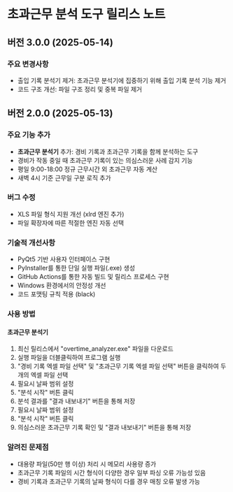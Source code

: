 # 초과근무 분석 도구 릴리스 노트

## 버전 3.0.0 (2025-05-14)

### 주요 변경사항

- 출입 기록 분석기 제거: 초과근무 분석기에 집중하기 위해 출입 기록 분석 기능 제거
- 코드 구조 개선: 파일 구조 정리 및 중복 파일 제거

## 버전 2.0.0 (2025-05-13)

### 주요 기능 추가

- **초과근무 분석기** 추가: 경비 기록과 초과근무 기록을 함께 분석하는 도구
- 경비가 작동 중일 때 초과근무 기록이 있는 의심스러운 사례 감지 기능
- 평일 9:00-18:00 정규 근무시간 외 초과근무 자동 계산
- 새벽 4시 기준 근무일 구분 로직 추가

### 버그 수정

- XLS 파일 형식 지원 개선 (xlrd 엔진 추가)
- 파일 확장자에 따른 적절한 엔진 자동 선택

### 기술적 개선사항

- PyQt5 기반 사용자 인터페이스 구현
- PyInstaller를 통한 단일 실행 파일(.exe) 생성
- GitHub Actions를 통한 자동 빌드 및 릴리스 프로세스 구현
- Windows 환경에서의 안정성 개선
- 코드 포맷팅 규칙 적용 (black)

### 사용 방법

#### 초과근무 분석기

1. 최신 릴리스에서 "overtime_analyzer.exe" 파일을 다운로드
2. 실행 파일을 더블클릭하여 프로그램 실행
3. "경비 기록 엑셀 파일 선택" 및 "초과근무 기록 엑셀 파일 선택" 버튼을 클릭하여 두 개의 엑셀 파일 선택
4. 필요시 날짜 범위 설정
5. "분석 시작" 버튼 클릭
6. 분석 결과를 "결과 내보내기" 버튼을 통해 저장
7. 필요시 날짜 범위 설정
8. "분석 시작" 버튼 클릭
9. 의심스러운 초과근무 기록 확인 및 "결과 내보내기" 버튼을 통해 저장

### 알려진 문제점

- 대용량 파일(50만 행 이상) 처리 시 메모리 사용량 증가
- 초과근무 기록 파일의 시간 형식이 다양한 경우 일부 파싱 오류 가능성 있음
- 경비 기록과 초과근무 기록의 날짜 형식이 다를 경우 매칭 오류 발생 가능
